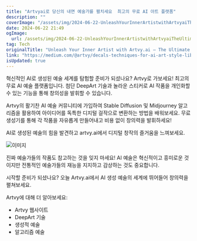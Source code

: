 ```yaml
---
title: "Artvyai로 당신의 내면 예술가를 펼치세요  최고의 무료 AI 아트 플랫폼"
description: ""
coverImage: "/assets/img/2024-06-22-UnleashYourInnerArtistwithArtvyaiTheUltimateFreeAIArtPlatform_0.png"
date: 2024-06-22 21:49
ogImage:
  url: /assets/img/2024-06-22-UnleashYourInnerArtistwithArtvyaiTheUltimateFreeAIArtPlatform_0.png
tag: Tech
originalTitle: "Unleash Your Inner Artist with Artvy.ai — The Ultimate Free AI Art Platform!"
link: "https://medium.com/@artvy/decals-techniques-for-ai-art-style-library-48837a838d8d"
isUpdated: true
---
```


혁신적인 AI로 생성된 예술 세계를 탐험할 준비가 되셨나요? Artvy로 가보세요! 최고의 무료 AI 예술 플랫폼입니다. 첨단 DeepArt 기술과 놀라운 스티커로 AI 작품을 개인화할 수 있는 기능을 통해 창의성을 발휘할 수 있습니다.

Artvy의 활기찬 AI 예술 커뮤니티에 가입하여 Stable Diffusion 및 Midjourney 알고리즘을 활용하여 아이디어를 독특한 디지털 걸작으로 변환하는 방법을 배워보세요. 무료 생성기를 통해 각 작품을 자유롭게 만들어내고 비용 없이 창의력을 발휘하세요!

AI로 생성된 예술의 힘을 발견하고 artvy.ai에서 디지털 창작의 즐거움을 느껴보세요.

![이미지](/assets/img/2024-06-22-UnleashYourInnerArtistwithArtvyaiTheUltimateFreeAIArtPlatform_0.png)

<!-- cozy-coder - 수평 -->

<ins class="adsbygoogle"
     style="display:block"
     data-ad-client="ca-pub-4877378276818686"
     data-ad-slot="1107185301"
     data-ad-format="auto"
     data-full-width-responsive="true"></ins>

<script>
     (adsbygoogle = window.adsbygoogle || []).push({});
</script>

진짜 예술가들의 작품도 참고하는 것을 잊지 마세요! AI 예술은 혁신적이고 흥미로운 것이지만 전통적인 예술가들의 재능을 지지하고 감상하는 것도 중요합니다.

시작할 준비가 되셨나요? 오늘 Artvy.ai에서 AI 생성 예술의 세계에 뛰어들어 창의력을 펼쳐보세요.

Artvy에 대해 더 알아보세요:

- Artvy 웹사이트
- DeepArt 기술
- 생성적 예술
- 알고리즘 예술
